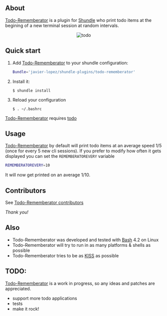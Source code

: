 ## About

[Todo-Rememberator](https://github.com/javier-lopez/shundle-plugins/tree/master/todo-rememberator) is a plugin for [Shundle](https://github.com/javier-lopez/shundle) who print todo items at the begining of a new terminal session at random intervals.

<p align="center">
<img src="http://javier.io/assets/img/todo-1.png" alt="todo"/>
</p>

## Quick start

1. Add [Todo-Rememberator](https://github.com/javier-lopez/shundle-plugins/tree/master/todo-rememberator) to your shundle configuration:

   ```sh
   Bundle='javier-lopez/shundle-plugins/todo-rememberator'
   ```

2. Install it:

   ```
   $ shundle install
   ```

3. Reload your configuration

   ```
   $ . ~/.bashrc
   ```

[Todo-Rememberator](https://github.com/javier-lopez/shundle-plugins/tree/master/todo-rememberator) requires [todo](http://todotxt.com/)

## Usage

[Todo-Rememberator](https://github.com/javier-lopez/shundle-plugins/tree/master/todo-rememberator) by default will print todo items at an average speed 1/5 (once for every 5 new cli sessions). If you prefer to modify how often it gets displayed you can set the `REMEMBERATOREVERY` variable

   ```sh
   REMEMBERATOREVERY=10
   ```

It will now get printed on an average 1/10.

## Contributors

See [Todo-Rememberator contributors](https://github.com/javier-lopez/shundle-plugins/graphs/contributors)

*Thank you!*

## Also

* Todo-Rememberator was developed and tested with [Bash](http://en.wikipedia.org/wiki/Bash_%28Unix_shell%29) 4.2 on Linux
* Todo-Rememberator will try to run in as many platforms & shells as possible
* Todo-Rememberator tries to be as [KISS](http://en.wikipedia.org/wiki/KISS_principle) as possible

## TODO:
[Todo-Rememberator](https://github.com/javier-lopez/shundle-plugins/tree/master/todo-rememberator) is a work in progress, so any ideas and patches are appreciated.

* support more todo applications
* tests
* make it rock!
